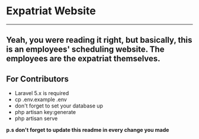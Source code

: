 # Expatriat Website
----
Yeah, you were reading it right, but basically, this is an employees' scheduling website. The employees are the expatriat themselves. 
----

## For Contributors
- Laravel 5.x is required
- cp .env.example .env
- don't forget to set your database up
- php artisan key:generate
- php artisan serve

**p.s don't forget to update this readme in every change you made**
